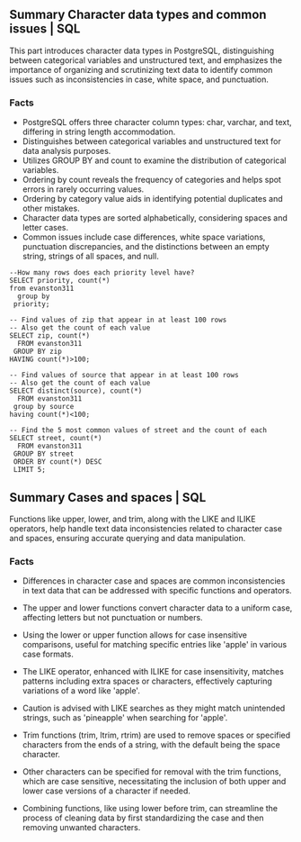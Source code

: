 ## Summary Character data types and common issues | SQL
This part introduces character data types in PostgreSQL, distinguishing between categorical variables and unstructured text, and emphasizes the importance of organizing and scrutinizing text data to identify common issues 
such as inconsistencies in case, white space, and punctuation.
### Facts
- PostgreSQL offers three character column types: char, varchar, and text, differing in string length accommodation.
- Distinguishes between categorical variables and unstructured text for data analysis purposes.
- Utilizes GROUP BY and count to examine the distribution of categorical variables.
- Ordering by count reveals the frequency of categories and helps spot errors in rarely occurring values.
- Ordering by category value aids in identifying potential duplicates and other mistakes.
- Character data types are sorted alphabetically, considering spaces and letter cases.
- Common issues include case differences, white space variations, punctuation discrepancies, and the distinctions between an empty string, strings of all spaces, and null.

```
--How many rows does each priority level have?
SELECT priority, count(*)
from evanston311
  group by
 priority;

-- Find values of zip that appear in at least 100 rows
-- Also get the count of each value
SELECT zip, count(*)
  FROM evanston311
 GROUP BY zip
HAVING count(*)>100;

-- Find values of source that appear in at least 100 rows
-- Also get the count of each value
SELECT distinct(source), count(*)
  FROM evanston311
 group by source
having count(*)<100;

-- Find the 5 most common values of street and the count of each
SELECT street, count(*) 
  FROM evanston311
 GROUP BY street
 ORDER BY count(*) DESC
 LIMIT 5;

```


## Summary Cases and spaces | SQL
Functions like upper, lower, and trim, along with the LIKE and ILIKE operators, help handle text data inconsistencies related to character case and spaces, ensuring accurate querying and data manipulation.
### Facts
- Differences in character case and spaces are common inconsistencies in text data that can be addressed with specific functions and operators.
- The upper and lower functions convert character data to a uniform case, affecting letters but not punctuation or numbers.
- Using the lower or upper function allows for case insensitive comparisons, useful for matching specific entries like 'apple' in various case formats.
- The LIKE operator, enhanced with ILIKE for case insensitivity, matches patterns including extra spaces or characters, effectively capturing variations of a word like 'apple'.
- Caution is advised with LIKE searches as they might match unintended strings, such as 'pineapple' when searching for 'apple'.
- Trim functions (trim, ltrim, rtrim) are used to remove spaces or specified characters from the ends of a string, with the default being the space character.
- Other characters can be specified for removal with the trim functions, which are case sensitive, necessitating the inclusion of both upper and lower case versions of a character if needed.
- Combining functions, like using lower before trim, can streamline the process of cleaning data by first standardizing the case and then removing unwanted characters.

  ```
  ```
